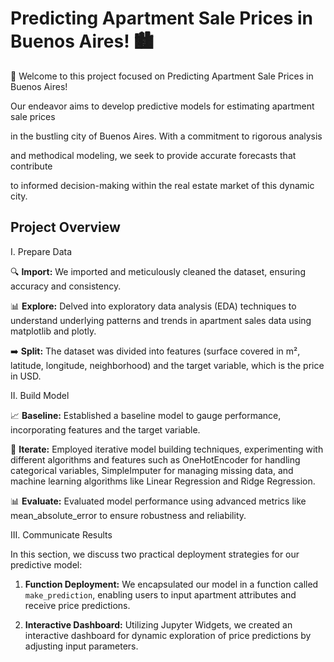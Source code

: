 # Predicting Apartment Sale Prices in Buenos Aires! 🏙️

🚀 Welcome to this project focused on Predicting Apartment Sale Prices in Buenos Aires!

Our endeavor aims to develop predictive models for estimating apartment sale prices

in the bustling city of Buenos Aires. With a commitment to rigorous analysis

and methodical modeling, we seek to provide accurate forecasts that contribute

to informed decision-making within the real estate market of this dynamic city.


## Project Overview 

I. Prepare Data

🔍 **Import:** We imported and meticulously cleaned the dataset, ensuring accuracy and consistency.

📊 **Explore:** Delved into exploratory data analysis (EDA) techniques to understand underlying patterns and trends in apartment sales data using matplotlib and plotly.

➡️ **Split:** The dataset was divided into features (surface covered in m², latitude, longitude, neighborhood) and the target variable, which is the price in USD.

II. Build Model

📈 **Baseline:** Established a baseline model to gauge performance, incorporating features and the target variable.

🔄 **Iterate:** Employed iterative model building techniques, experimenting with different algorithms and features such as OneHotEncoder for handling categorical variables, SimpleImputer for managing missing data, and machine learning algorithms like Linear Regression and Ridge Regression.

📊 **Evaluate:** Evaluated model performance using advanced metrics like mean_absolute_error to ensure robustness and reliability.

III. Communicate Results

In this section, we discuss two practical deployment strategies for our predictive model:

1. **Function Deployment:** We encapsulated our model in a function called `make_prediction`, enabling users to input apartment attributes and receive price predictions.

2. **Interactive Dashboard:** Utilizing Jupyter Widgets, we created an interactive dashboard for dynamic exploration of price predictions by adjusting input parameters.
